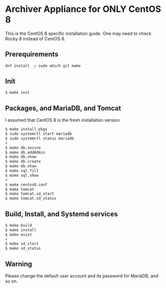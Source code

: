 # Archiver Appliance for ONLY CentOS 8 

This is the CentOS 8 specific installation guide. One may need to check Rocky 8 instead of CentOS 8.

## Prerequirements

```bash
dnf install -y sudo which git make
```

## Init

```bash
$ make init
```

## Packages, and MariaDB, and Tomcat

I assumed that CentOS 8 is the fresh installation version.

```bash
$ make install.pkgs
$ sudo systemctl start mariadb
$ sudo systemctl status mariadb
# 
$ make db.secure
$ make db.addAdmin
$ make db.show
$ make db.create
$ make db.show
$ make sql.fill
$ make sql.show
#
$ make centos8.conf
$ make tomcat
$ make tomcat.sd_start
$ make tomcat.sd_status
```

## Build, Install, and Systemd services 

```bash
$ make build
$ make install
$ make exist
#
$ make sd_start
$ make sd_status
```

## Warning

Please change the default user account and its password for MariaDB, and so on.
